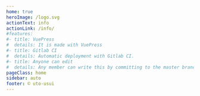 ```yaml
---
home: true
heroImage: /logo.svg
actionText: info
actionLink: /info/
#features:
#- title: VuePress
#  details: It is made with VuePress
#- title: Gitlab CI
#  details: Automatic deployment with Gitlab CI.
#- title: Anyone can edit
#  details: Any member can write this by committing to the master branch of the repository.
pageClass: home
sidebar: auto
footer: ©︎ uto-usui
---
```

